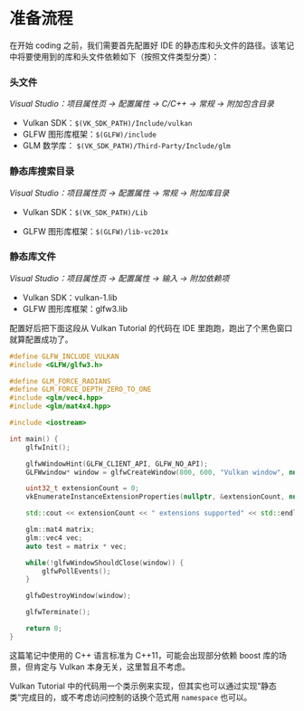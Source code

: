 # 准备流程

在开始 coding 之前，我们需要首先配置好 IDE 的静态库和头文件的路径。该笔记中将要使用到的库和头文件依赖如下（按照文件类型分类）：

### 头文件 

*Visual Studio：项目属性页 -> 配置属性 -> C/C++ -> 常规 -> 附加包含目录*

* Vulkan SDK：`$(VK_SDK_PATH)/Include/vulkan`
* GLFW 图形库框架：`$(GLFW)/include`
* GLM 数学库： `$(VK_SDK_PATH)/Third-Party/Include/glm`

### 静态库搜索目录

*Visual Studio：项目属性页 -> 配置属性 -> 常规 -> 附加库目录*

* Vulkan SDK：`$(VK_SDK_PATH)/Lib`

* GLFW 图形库框架：`$(GLFW)/lib-vc201x`

### 静态库文件

*Visual Studio：项目属性页 -> 配置属性 -> 输入 -> 附加依赖项*

* Vulkan SDK：vulkan-1.lib
* GLFW 图形库框架：glfw3.lib

配置好后把下面这段从 Vulkan Tutorial 的代码在 IDE 里跑跑，跑出了个黑色窗口就算配置成功了。

```c++
#define GLFW_INCLUDE_VULKAN
#include <GLFW/glfw3.h>

#define GLM_FORCE_RADIANS
#define GLM_FORCE_DEPTH_ZERO_TO_ONE
#include <glm/vec4.hpp>
#include <glm/mat4x4.hpp>

#include <iostream>

int main() {
    glfwInit();

    glfwWindowHint(GLFW_CLIENT_API, GLFW_NO_API);
    GLFWwindow* window = glfwCreateWindow(800, 600, "Vulkan window", nullptr, nullptr);

    uint32_t extensionCount = 0;
    vkEnumerateInstanceExtensionProperties(nullptr, &extensionCount, nullptr);

    std::cout << extensionCount << " extensions supported" << std::endl;

    glm::mat4 matrix;
    glm::vec4 vec;
    auto test = matrix * vec;

    while(!glfwWindowShouldClose(window)) {
        glfwPollEvents();
    }

    glfwDestroyWindow(window);

    glfwTerminate();

    return 0;
}
```

这篇笔记中使用的 C++ 语言标准为 C++11，可能会出现部分依赖 boost 库的场景，但肯定与 Vulkan 本身无关，这里暂且不考虑。

Vulkan Tutorial 中的代码用一个类示例来实现，但其实也可以通过实现”静态类“完成目的，或不考虑访问控制的话换个范式用 `namespace` 也可以。

